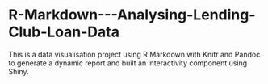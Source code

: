 # R-Markdown---Analysing-Lending-Club-Loan-Data

This is a data visualisation project using R Markdown with Knitr and Pandoc to generate a dynamic report and built an interactivity component using Shiny.
